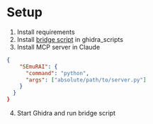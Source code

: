 # Setup
1. Install requirements
2. Install [bridge script](https://github.com/justfoxing/ghidra_bridge) in ghidra_scripts
3. Install MCP server in Claude
```json
{
    "SEmuRAI": {
      "command": "python",
      "args": ["absolute/path/to/server.py"]
    }
  }
}

```
4. Start Ghidra and run bridge script